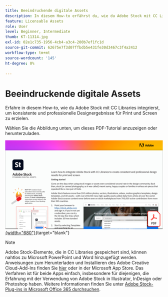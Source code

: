 ```yaml
---
title: Beeindruckende digitale Assets
description: In diesem How-to erfährst du, wie du Adobe Stock mit CC Libraries integrierst, um konsistente und professionelle Ergebnisse für Print- und Screendesigns zu erzielen.
feature: Licensable Assets
role: User
level: Beginner, Intermediate
thumb: KT-11314.jpg
exl-id: 02e1c735-1956-4cb4-a3c4-200b7ef1fc1d
source-git-commit: 62675e7f3d07ffbdb5e431fe30d3467c3f4a2412
workflow-type: tm+mt
source-wordcount: '145'
ht-degree: 0%

---
```


# Beeindruckende digitale Assets

Erfahre in diesem How-to, wie du Adobe Stock mit CC Libraries integrierst, um konsistente und professionelle Designergebnisse für Print und Screen zu erzielen.

Wählen Sie die Abbildung unten, um dieses PDF-Tutorial anzuzeigen oder herunterzuladen.

[![Bild der ersten Seite des Tutorials](assets/Stunningdigitalassets.png){width="680"}](assets/Stunning-Digital-Assets.pdf){target="blank"}

>[!NOTE]
>
>Adobe Stock-Elemente, die in CC Libraries gespeichert sind, können nahtlos zu Microsoft PowerPoint und Word hinzugefügt werden. Anweisungen zum Herunterladen und Installieren des Adobe Creative Cloud-Add-Ins finden Sie [hier](https://helpx.adobe.com/de/creative-cloud/help/libraries-addin-microsoft-office.html) oder in der Microsoft App Store. Das Verfahren ist für beide Apps einfach, insbesondere für diejenigen, die Erfahrung mit der Verwendung von Adobe Stock in Illustrator, InDesign oder Photoshop haben. Weitere Informationen finden Sie unter [Adobe Stock-Plug-ins in Microsoft Office 365 durchsuchen](https://helpx.adobe.com/de/stock/help/microsoft-office-plug-ins.html).
